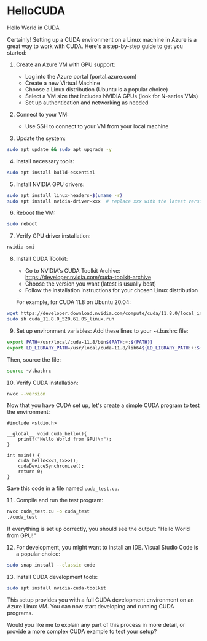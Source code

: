 # HelloCUDA
Hello World in CUDA

Certainly! Setting up a CUDA environment on a Linux machine in Azure is a great way to work with CUDA. Here's a step-by-step guide to get you started:

1. Create an Azure VM with GPU support:
   - Log into the Azure portal (portal.azure.com)
   - Create a new Virtual Machine
   - Choose a Linux distribution (Ubuntu is a popular choice)
   - Select a VM size that includes NVIDIA GPUs (look for N-series VMs)
   - Set up authentication and networking as needed

2. Connect to your VM:
   - Use SSH to connect to your VM from your local machine

3. Update the system:
```bash
sudo apt update && sudo apt upgrade -y
```

4. Install necessary tools:
```bash
sudo apt install build-essential
```

5. Install NVIDIA GPU drivers:
```bash
sudo apt install linux-headers-$(uname -r)
sudo apt install nvidia-driver-xxx  # replace xxx with the latest version number
```

6. Reboot the VM:
```bash
sudo reboot
```

7. Verify GPU driver installation:
```bash
nvidia-smi
```

8. Install CUDA Toolkit:
   - Go to NVIDIA's CUDA Toolkit Archive: https://developer.nvidia.com/cuda-toolkit-archive
   - Choose the version you want (latest is usually best)
   - Follow the installation instructions for your chosen Linux distribution

   For example, for CUDA 11.8 on Ubuntu 20.04:

```bash
wget https://developer.download.nvidia.com/compute/cuda/11.8.0/local_installers/cuda_11.8.0_520.61.05_linux.run
sudo sh cuda_11.8.0_520.61.05_linux.run
```

9. Set up environment variables:
   Add these lines to your ~/.bashrc file:

```bash
export PATH=/usr/local/cuda-11.8/bin${PATH:+:${PATH}}
export LD_LIBRARY_PATH=/usr/local/cuda-11.8/lib64${LD_LIBRARY_PATH:+:${LD_LIBRARY_PATH}}
```

   Then, source the file:
```bash
source ~/.bashrc
```

10. Verify CUDA installation:
```bash
nvcc --version
```

Now that you have CUDA set up, let's create a simple CUDA program to test the environment:



```cuda
#include <stdio.h>

__global__ void cuda_hello(){
    printf("Hello World from GPU!\n");
}

int main() {
    cuda_hello<<<1,1>>>();
    cudaDeviceSynchronize();
    return 0;
}

```

Save this code in a file named `cuda_test.cu`.

11. Compile and run the test program:
```bash
nvcc cuda_test.cu -o cuda_test
./cuda_test
```

If everything is set up correctly, you should see the output: "Hello World from GPU!"

12. For development, you might want to install an IDE. Visual Studio Code is a popular choice:
```bash
sudo snap install --classic code
```

13. Install CUDA development tools:
```bash
sudo apt install nvidia-cuda-toolkit
```

This setup provides you with a full CUDA development environment on an Azure Linux VM. You can now start developing and running CUDA programs.

Would you like me to explain any part of this process in more detail, or provide a more complex CUDA example to test your setup?
